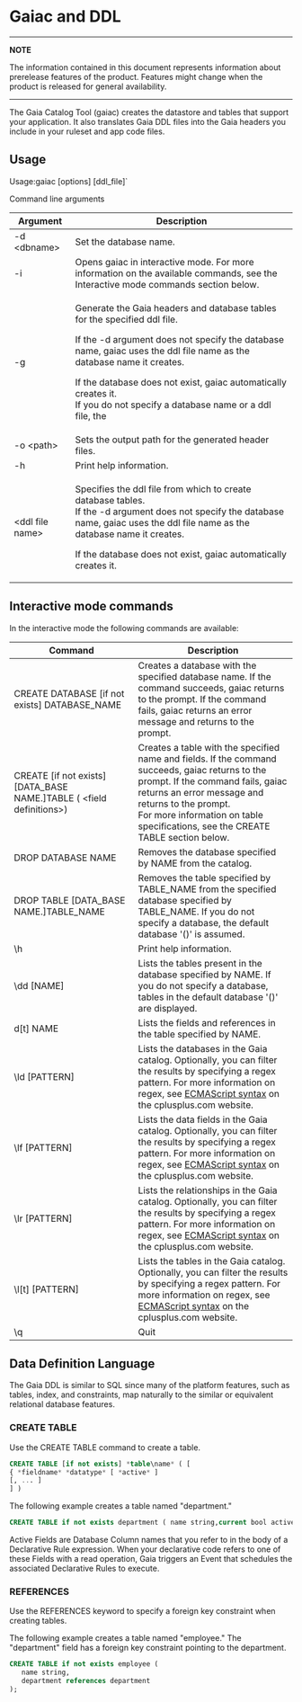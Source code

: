 # Gaiac and DDL

---

**NOTE**

The information contained in this document represents information about prerelease features of the product. Features might change when the product is released for general availability.

---

The Gaia Catalog Tool (gaiac) creates the datastore and tables that support your application. It also translates Gaia DDL files into the Gaia headers you include in your ruleset and app code files.

## Usage

Usage:gaiac \[options\] \[ddl\_file\]`

Command line arguments

| Argument | Description  |
|---|---|
| -d &lt;dbname&gt; | Set the database name. |
| -i | Opens gaiac in interactive mode. For more information on the available commands, see the Interactive mode commands section below. |
| -g | <p>Generate the Gaia headers and database tables for the specified ddl file.</p> <p>If the -d argument does not specify the database name, gaiac uses the ddl file name as the database name it creates.</p> <p>If the database does not exist, gaiac automatically creates it.<br /> If you do not specify a database name or a ddl file, the</p> |
| -o &lt;path&gt; | Sets the output path for the generated header files. |
| -h | Print help information. |
| &lt;ddl file name&gt; | <p>Specifies the ddl file from which to create database tables.<br /> If the -d argument does not specify the database name, gaiac uses the ddl file name as the database name it creates.</p> <p>If the database does not exist, gaiac automatically creates it.</p> |

## Interactive mode commands

In the interactive mode the following commands are available:

| Command | Description |
|---|---|
| CREATE DATABASE [if not exists] DATABASE_NAME | Creates a database with the specified database name. If the command succeeds, gaiac returns to the prompt. If the command fails, gaiac returns an error message and returns to the prompt. |
| CREATE [if not exists] [DATA_BASE NAME.]TABLE ( &lt;field definitions&gt;) | Creates a table with the specified name and fields. If the command succeeds, gaiac returns to the prompt. If the command fails, gaiac returns an error message and returns to the prompt. <br /> For more information on table specifications, see the CREATE TABLE section below.|
| DROP DATABASE NAME | Removes the database specified by NAME from the catalog. |
| DROP TABLE [DATA_BASE NAME.]TABLE_NAME | Removes the table specified by TABLE_NAME from the specified database specified by TABLE_NAME. If you do not specify a database, the default database '()' is assumed. |
| \h | Print help information. |
| \dd [NAME] | Lists the tables present in the database specified by NAME. If you do not specify a database, tables in the default database '()' are displayed. |
| d[t] NAME | Lists the fields and references in the table specified by NAME. |
| \ld [PATTERN] | Lists the databases in the Gaia catalog. Optionally, you can filter the results by specifying a regex pattern. For more information on regex, see [ECMAScript syntax](http://www.cplusplus.com/reference/regex/ECMAScript/">) on the cplusplus.com website. |
| \lf [PATTERN] | Lists the data fields in the Gaia catalog. Optionally, you can filter the results by specifying a regex pattern. For more information on regex, see [ECMAScript syntax](http://www.cplusplus.com/reference/regex/ECMAScript/">) on the cplusplus.com website. |
| \lr [PATTERN] | Lists the relationships in the Gaia catalog. Optionally, you can filter the results by specifying a regex pattern. For more information on regex, see [ECMAScript syntax](http://www.cplusplus.com/reference/regex/ECMAScript/">) on the cplusplus.com website. |
| \l[t] [PATTERN] | Lists the tables in the Gaia catalog. Optionally, you can filter the results by specifying a regex pattern. For more information on regex, see [ECMAScript syntax](http://www.cplusplus.com/reference/regex/ECMAScript/">) on the cplusplus.com website. |
| \q | Quit |

## Data Definition Language

The Gaia DDL is similar to SQL since many of the platform features, such as tables, index, and constraints, map naturally to the similar or equivalent relational database features.

### CREATE TABLE

Use the CREATE TABLE command to create a table.

```sql
CREATE TABLE [if not exists] *table\name* ( [
{ *fieldname* *datatype* [ *active* ]
[, ... ]
] )
```

The following example creates a table named "department."

```sql
CREATE TABLE if not exists department ( name string,current bool active);
```

Active Fields are Database Column names that you refer to in the body of a Declarative Rule expression. When your declarative code refers to one of these Fields with a read operation, Gaia triggers an Event that schedules the associated Declarative Rules to execute.

### REFERENCES

Use the REFERENCES keyword to specify a foreign key constraint when creating tables.

The following example creates a table named "employee." The "department" field has a foreign key constraint pointing to the department.

```sql
CREATE TABLE if not exists employee (
   name string,
   department references department
);
```
